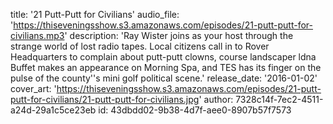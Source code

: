 title: '21 Putt-Putt for Civilians'
audio_file: 'https://thiseveningsshow.s3.amazonaws.com/episodes/21-putt-putt-for-civilians.mp3'
description: 'Ray Wister joins as your host through the strange world of lost radio tapes. Local citizens call in to Rover Headquarters to complain about putt-putt clowns, course landscaper ldna Buffet makes an appearance on Morning Spa, and TES has its finger on the pulse of the county''s mini golf political scene.'
release_date: '2016-01-02'
cover_art: 'https://thiseveningsshow.s3.amazonaws.com/episodes/21-putt-putt-for-civilians/21-putt-putt-for-civilians.jpg'
author: 7328c14f-7ec2-4511-a24d-29a1c5ce23eb
id: 43dbdd02-9b38-4d7f-aee0-8907b57f7573
